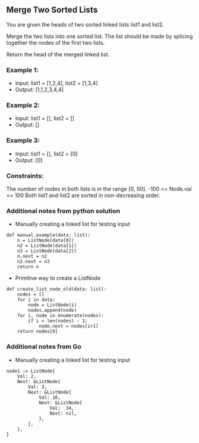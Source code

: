 ## Merge Two Sorted Lists
You are given the heads of two sorted linked lists list1 and list2.

Merge the two lists into one sorted list. The list should be made by splicing together the nodes of the first two lists.

Return the head of the merged linked list.

### Example 1:
* Input: list1 = [1,2,4], list2 = [1,3,4]
* Output: [1,1,2,3,4,4]

### Example 2:
* Input: list1 = [], list2 = []
* Output: []

### Example 3:
* Input: list1 = [], list2 = [0]
* Output: [0]

### Constraints:
The number of nodes in both lists is in the range [0, 50].
-100 <= Node.val <= 100
Both list1 and list2 are sorted in non-decreasing order.


### Additional notes from python solution
* Manually creating a linked list for testing input
```
def manual_example(data: list):
    n = ListNode(data[0])
    n2 = ListNode(data[1])
    n3 = ListNode(data[2])
    n.next = n2
    n2.next = n3
    return n
```

* Primitive way to create a ListNode
```
def create_list_node_old(data: list):
    nodes = []
    for i in data:
        node = ListNode(i)
        nodes.append(node)
    for i, node in enumerate(nodes):
        if i < len(nodes) - 1:
            node.next = nodes[i+1]
    return nodes[0]
```
### Additional notes from Go
* Manually creating a linked list for testing input
```
node1 := ListNode{
    Val: 2,
    Next: &ListNode{
        Val: 3,
        Next: &ListNode{
            Val: 16,
            Next: &ListNode{
                Val:  34,
                Next: nil,
            },
        },
    },
}
```
